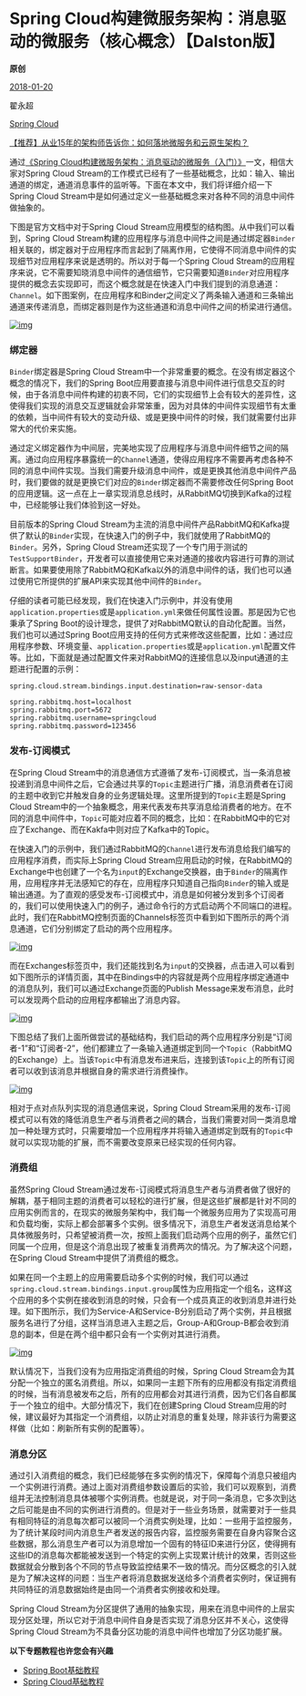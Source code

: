 # Spring Cloud构建微服务架构：消息驱动的微服务（核心概念）【Dalston版】

**原创**

 [2018-01-20](https://blog.didispace.com/spring-cloud-starter-dalston-7-2/)

 翟永超

 [Spring Cloud](https://blog.didispace.com/categories/Spring-Cloud/)

[【推荐】从业15年的架构师告诉你：如何落地微服务和云原生架构？](https://blog.didispace.com/how-to-implement-microservice-and-cloud-native-architecture/)

通过[《Spring Cloud构建微服务架构：消息驱动的微服务（入门）》](http://blog.didispace.com/spring-cloud-starter-dalston-7-1/)一文，相信大家对Spring Cloud Stream的工作模式已经有了一些基础概念，比如：输入、输出通道的绑定，通道消息事件的监听等。下面在本文中，我们将详细介绍一下Spring Cloud Stream中是如何通过定义一些基础概念来对各种不同的消息中间件做抽象的。

下图是官方文档中对于Spring Cloud Stream应用模型的结构图。从中我们可以看到，Spring Cloud Stream构建的应用程序与消息中间件之间是通过绑定器`Binder`相关联的，绑定器对于应用程序而言起到了隔离作用，它使得不同消息中间件的实现细节对应用程序来说是透明的。所以对于每一个Spring Cloud Stream的应用程序来说，它不需要知晓消息中间件的通信细节，它只需要知道`Binder`对应用程序提供的概念去实现即可，而这个概念就是在快速入门中我们提到的消息通道：`Channel`。如下图案例，在应用程序和Binder之间定义了两条输入通道和三条输出通道来传递消息，而绑定器则是作为这些通道和消息中间件之间的桥梁进行通信。

[![img](https://blog.didispace.com/assets/SCSt-with-binder.png)](https://blog.didispace.com/assets/SCSt-with-binder.png)

### 绑定器

`Binder`绑定器是Spring Cloud Stream中一个非常重要的概念。在没有绑定器这个概念的情况下，我们的Spring Boot应用要直接与消息中间件进行信息交互的时候，由于各消息中间件构建的初衷不同，它们的实现细节上会有较大的差异性，这使得我们实现的消息交互逻辑就会非常笨重，因为对具体的中间件实现细节有太重的依赖，当中间件有较大的变动升级、或是更换中间件的时候，我们就需要付出非常大的代价来实施。

通过定义绑定器作为中间层，完美地实现了应用程序与消息中间件细节之间的隔离。通过向应用程序暴露统一的`Channel`通道，使得应用程序不需要再考虑各种不同的消息中间件实现。当我们需要升级消息中间件，或是更换其他消息中间件产品时，我们要做的就是更换它们对应的`Binder`绑定器而不需要修改任何Spring Boot的应用逻辑。这一点在上一章实现消息总线时，从RabbitMQ切换到Kafka的过程中，已经能够让我们体验到这一好处。

目前版本的Spring Cloud Stream为主流的消息中间件产品RabbitMQ和Kafka提供了默认的`Binder`实现，在快速入门的例子中，我们就使用了RabbitMQ的`Binder`。另外，Spring Cloud Stream还实现了一个专门用于测试的`TestSupportBinder`，开发者可以直接使用它来对通道的接收内容进行可靠的测试断言。如果要使用除了RabbitMQ和Kafka以外的消息中间件的话，我们也可以通过使用它所提供的扩展API来实现其他中间件的`Binder`。

仔细的读者可能已经发现，我们在快速入门示例中，并没有使用`application.properties`或是`application.yml`来做任何属性设置。那是因为它也秉承了Spring Boot的设计理念，提供了对RabbitMQ默认的自动化配置。当然，我们也可以通过Spring Boot应用支持的任何方式来修改这些配置，比如：通过应用程序参数、环境变量、`application.properties`或是`application.yml`配置文件等。比如，下面就是通过配置文件来对RabbitMQ的连接信息以及input通道的主题进行配置的示例：

```
spring.cloud.stream.bindings.input.destination=raw-sensor-data

spring.rabbitmq.host=localhost
spring.rabbitmq.port=5672
spring.rabbitmq.username=springcloud
spring.rabbitmq.password=123456
```

### 发布-订阅模式

在Spring Cloud Stream中的消息通信方式遵循了发布-订阅模式，当一条消息被投递到消息中间件之后，它会通过共享的`Topic`主题进行广播，消息消费者在订阅的主题中收到它并触发自身的业务逻辑处理。这里所提到的`Topic`主题是Spring Cloud Stream中的一个抽象概念，用来代表发布共享消息给消费者的地方。在不同的消息中间件中，`Topic`可能对应着不同的概念，比如：在RabbitMQ中的它对应了Exchange、而在Kakfa中则对应了Kafka中的Topic。

在快速入门的示例中，我们通过RabbitMQ的`Channel`进行发布消息给我们编写的应用程序消费，而实际上Spring Cloud Stream应用启动的时候，在RabbitMQ的Exchange中也创建了一个名为`input`的Exchange交换器，由于`Binder`的隔离作用，应用程序并无法感知它的存在，应用程序只知道自己指向`Binder`的输入或是输出通道。为了直观的感受发布-订阅模式中，消息是如何被分发到多个订阅者的，我们可以使用快速入门的例子，通过命令行的方式启动两个不同端口的进程。此时，我们在RabbitMQ控制页面的Channels标签页中看到如下图所示的两个消息通道，它们分别绑定了启动的两个应用程序。

[![img](https://blog.didispace.com/assets/stream-rabbit-channels.png)](https://blog.didispace.com/assets/stream-rabbit-channels.png)

而在Exchanges标签页中，我们还能找到名为`input`的交换器，点击进入可以看到如下图所示的详情页面，其中在Bindings中的内容就是两个应用程序绑定通道中的消息队列，我们可以通过Exchange页面的Publish Message来发布消息，此时可以发现两个启动的应用程序都输出了消息内容。

[![img](https://blog.didispace.com/assets/stream-rabbit-exchange.png)](https://blog.didispace.com/assets/stream-rabbit-exchange.png)

下图总结了我们上面所做尝试的基础结构，我们启动的两个应用程序分别是“订阅者-1”和“订阅者-2”，他们都建立了一条输入通道绑定到同一个`Topic`（RabbitMQ的Exchange）上。当该`Topic`中有消息发布进来后，连接到该`Topic`上的所有订阅者可以收到该消息并根据自身的需求进行消费操作。

[![img](https://blog.didispace.com/assets/stream-rabbit-topic.png)](https://blog.didispace.com/assets/stream-rabbit-topic.png)

相对于点对点队列实现的消息通信来说，Spring Cloud Stream采用的发布-订阅模式可以有效的降低消息生产者与消费者之间的耦合，当我们需要对同一类消息增加一种处理方式时，只需要增加一个应用程序并将输入通道绑定到既有的`Topic`中就可以实现功能的扩展，而不需要改变原来已经实现的任何内容。

### 消费组

虽然Spring Cloud Stream通过发布-订阅模式将消息生产者与消费者做了很好的解耦，基于相同主题的消费者可以轻松的进行扩展，但是这些扩展都是针对不同的应用实例而言的，在现实的微服务架构中，我们每一个微服务应用为了实现高可用和负载均衡，实际上都会部署多个实例。很多情况下，消息生产者发送消息给某个具体微服务时，只希望被消费一次，按照上面我们启动两个应用的例子，虽然它们同属一个应用，但是这个消息出现了被重复消费两次的情况。为了解决这个问题，在Spring Cloud Stream中提供了消费组的概念。

如果在同一个主题上的应用需要启动多个实例的时候，我们可以通过`spring.cloud.stream.bindings.input.group`属性为应用指定一个组名，这样这个应用的多个实例在接收到消息的时候，只会有一个成员真正的收到消息并进行处理。如下图所示，我们为Service-A和Service-B分别启动了两个实例，并且根据服务名进行了分组，这样当消息进入主题之后，Group-A和Group-B都会收到消息的副本，但是在两个组中都只会有一个实例对其进行消费。

[![img](https://blog.didispace.com/assets/stream-rabbit-group.png)](https://blog.didispace.com/assets/stream-rabbit-group.png)

默认情况下，当我们没有为应用指定消费组的时候，Spring Cloud Stream会为其分配一个独立的匿名消费组。所以，如果同一主题下所有的应用都没有指定消费组的时候，当有消息被发布之后，所有的应用都会对其进行消费，因为它们各自都属于一个独立的组中。大部分情况下，我们在创建Spring Cloud Stream应用的时候，建议最好为其指定一个消费组，以防止对消息的重复处理，除非该行为需要这样做（比如：刷新所有实例的配置等）。

### 消息分区

通过引入消费组的概念，我们已经能够在多实例的情况下，保障每个消息只被组内一个实例进行消费。通过上面对消费组参数设置后的实验，我们可以观察到，消费组并无法控制消息具体被哪个实例消费。也就是说，对于同一条消息，它多次到达之后可能是由不同的实例进行消费的。但是对于一些业务场景，就需要对于一些具有相同特征的消息每次都可以被同一个消费实例处理，比如：一些用于监控服务，为了统计某段时间内消息生产者发送的报告内容，监控服务需要在自身内容聚合这些数据，那么消息生产者可以为消息增加一个固有的特征ID来进行分区，使得拥有这些ID的消息每次都能被发送到一个特定的实例上实现累计统计的效果，否则这些数据就会分散到各个不同的节点导致监控结果不一致的情况。而分区概念的引入就是为了解决这样的问题：当生产者将消息数据发送给多个消费者实例时，保证拥有共同特征的消息数据始终是由同一个消费者实例接收和处理。

Spring Cloud Stream为分区提供了通用的抽象实现，用来在消息中间件的上层实现分区处理，所以它对于消息中间件自身是否实现了消息分区并不关心，这使得Spring Cloud Stream为不具备分区功能的消息中间件也增加了分区功能扩展。

**以下专题教程也许您会有兴趣**

- [Spring Boot基础教程](http://blog.didispace.com/Spring-Boot基础教程/)
- [Spring Cloud基础教程](http://blog.didispace.com/Spring-Cloud基础教程/)